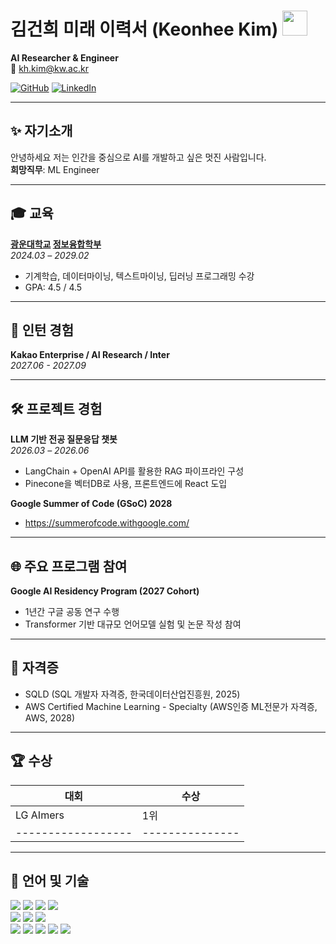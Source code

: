 # 김건희 미래 이력서 (Keonhee Kim)  <img height="40" src="https://emoji.gg/assets/emoji/7333-parrotdance.gif">

**AI Researcher & Engineer**  
📧 kh.kim@kw.ac.kr    

[![GitHub](https://stickermirchi.com/wp-content/uploads/2023/08/GitHub-Logo-Sticker-2-100x100.png)](https://github.com/KeonH-2) [![LinkedIn](https://media.licdn.com/dms/image/v2/C560BAQHaVYd13rRz3A/company-logo_100_100/company-logo_100_100/0/1638831590218/linkedin_logo?e=2147483647&v=beta&t=_PvUQac1LcQjfzQ33gtxFqjvIxBbtsM9ZqIxLs5QcFI)](https://www.linkedin.com/in/KeonH2)

---

## ✨ 자기소개  
안녕하세요 저는 인간을 중심으로 AI를 개발하고 싶은 멋진 사람입니다.<br>
**희망직무**: ML Engineer

---

## 🎓 교육  
**[광운대학교](https://www.kw.ac.kr/) [정보융합학부](https://ic.kw.ac.kr/main/main.php)**  
_2024.03 – 2029.02_  
- 기계학습, 데이터마이닝, 텍스트마이닝, 딥러닝 프로그래밍 수강  
- GPA: 4.5 / 4.5  

---

## 💼 인턴 경험  
**Kakao Enterprise / AI Research / Inter** <br>
_2027.06 - 2027.09_

---

## 🛠 프로젝트 경험 
**LLM 기반 전공 질문응답 챗봇**  
_2026.03 – 2026.06_  
- LangChain + OpenAI API를 활용한 RAG 파이프라인 구성  
- Pinecone을 벡터DB로 사용, 프론트엔드에 React 도입

**Google Summer of Code (GSoC) 2028**  
- https://summerofcode.withgoogle.com/

---

## 🌐 주요 프로그램 참여 
**Google AI Residency Program (2027 Cohort)**  
- 1년간 구글 공동 연구 수행
- Transformer 기반 대규모 언어모델 실험 및 논문 작성 참여  
---

## 📜 자격증 
- SQLD (SQL 개발자 자격증, 한국데이터산업진흥원, 2025)
- AWS Certified Machine Learning - Specialty (AWS인증 ML전문가 자격증, AWS, 2028)

---

## 🏆 수상  

대회                |수상
|------------------|---------------|
| LG AImers        | 1위           |
|------------------|---------------|

---

## 💬 언어 및 기술  
<img src="https://img.shields.io/badge/python-3776AB?style=for-the-badge&logo=python&logoColor=white"> <img src="https://img.shields.io/badge/c++-00599C?style=for-the-badge&logo=c%2B%2B&logoColor=white"> <img src="https://img.shields.io/badge/java-007396?style=for-the-badge&logo=java&logoColor=white"> <img src="https://img.shields.io/badge/mysql-4479A1?style=for-the-badge&logo=mysql&logoColor=white">
<br>
<img src="https://img.shields.io/badge/pytorch-EE4C2C?style=for-the-badge&logo=pytorch&logoColor=white"> <img src="https://img.shields.io/badge/TensorFlow-FF6F00?style=for-the-badge&logo=TensorFlow&logoColor=white"> <img src="https://img.shields.io/badge/scikitlearn-F7931E?style=for-the-badge&logo=scikitlearn&logoColor=white">
<br>
<img src="https://img.shields.io/badge/github-181717?style=for-the-badge&logo=github&logoColor=white"> <img src="https://img.shields.io/badge/docker-2496ED?style=for-the-badge&logo=docker&logoColor=white"> <img src="https://img.shields.io/badge/fastapi-009688?style=for-the-badge&logo=fastapi&logoColor=white"> <img src="https://img.shields.io/badge/langchain-1C3C3C?style=for-the-badge&logo=langchain&logoColor=white"> <img src="https://img.shields.io/badge/weightsandbiases-FFBE00?style=for-the-badge&logo=weightsandbiases&logoColor=white">

